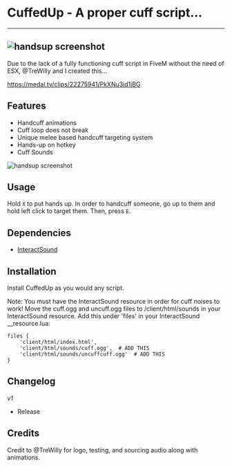 # CuffedUp - A proper cuff script...
------------
![handsup screenshot](https://i.imgur.com/L1iUxzR.png)
------------
Due to the lack of a fully functioning cuff script in FiveM without the need of ESX, @TreWilly and I created this...

https://medal.tv/clips/22275941/PkXNu3id1jBG


## Features
* Handcuff animations
* Cuff loop does not break
* Unique melee based handcuff targeting system
* Hands-up on hotkey
* Cuff Sounds

![handsup screenshot](https://i.imgur.com/3hSlF82.png)

## Usage
Hold ``X`` to put hands up.
In order to handcuff someone, go up to them and hold left click to target them. Then, press ``E``.

## Dependencies
* [InteractSound](https://forum.cfx.re/t/release-play-custom-sounds-for-interactions/8282)

## Installation
Install CuffedUp as you would any script.

Note: You must have the InteractSound resource in order for cuff noises to work! Move the cuff.ogg and uncuff.ogg files to /client/html/sounds in your InteractSound resource. Add this under 'files' in your InteractSound __resource.lua:
```
files {
    'client/html/index.html',
    'client/html/sounds/cuff.ogg',  # ADD THIS
    'client/html/sounds/uncuffcuff.ogg'  # ADD THIS
}
```

## Changelog
*v1*
* Release

## Credits
Credit to @TreWilly for logo, testing, and sourcing audio along with animations.